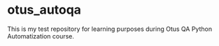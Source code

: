# otus_autoqa
This is my test repository for learning purposes during Otus QA Python Automatization course.
